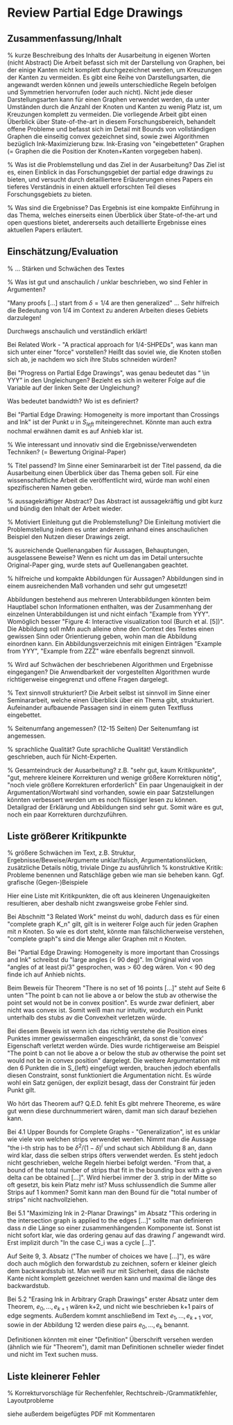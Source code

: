 
Review Partial Edge Drawings
============================

Zusammenfassung/Inhalt
----------------------

% kurze Beschreibung des Inhalts der Ausarbeitung in eigenen Worten (nicht Abstract)
Die Arbeit befasst sich mit der Darstellung von Graphen, bei der einige Kanten nicht komplett durchgezeichnet werden, um Kreuzungen der Kanten zu vermeiden. Es gibt eine Reihe von Darstellungsarten, die angewandt werden können und jeweils unterschiedliche Regeln befolgen und Symmetrien hervorrufen (oder auch nicht). Nicht jede dieser Darstellungsarten kann für einen Graphen verwendet werden, da unter Umständen durch die Anzahl der Knoten und Kanten zu wenig Platz ist, um Kreuzungen komplett zu vermeiden. Die vorliegende Arbeit gibt einen Überblick über State-of-the-art in diesem Forschungsbereich, behandelt offene Probleme und befasst sich im Detail mit Bounds von vollständigen Graphen die einseitig convex gezeichnet sind, sowie zwei Algorithmen bezüglich Ink-Maximizierung bzw. Ink-Erasing von "eingebetteten" Graphen (= Graphen die die Position der Knoten+Kanten vorgegeben haben).


% Was ist die Problemstellung und das Ziel in der Ausarbeitung?
Das Ziel ist es, einen Einblick in das Forschungsgebiet der partial edge drawings zu bieten, und versucht durch detailliertere Erläuterungen eines Papers ein tieferes Verständnis in einen aktuell erforschten Teil dieses Forschungsgebiets zu bieten.

% Was sind die Ergebnisse?
Das Ergebnis ist eine kompakte Einführung in das Thema, welches einerseits einen Überblick über State-of-the-art und open questions bietet, andererseits auch detaillierte Ergebnisse eines aktuellen Papers erläutert. 




Einschätzung/Evaluation
-----------------------

% ... Stärken und Schwächen des Textes

% Was ist gut und anschaulich / unklar beschrieben, wo sind Fehler in Argumenten?

"Many proofs [...] start from $\delta=1/4$ are then generalized" ... Sehr hilfreich die Bedeutung von 1/4 im Context zu anderen Arbeiten dieses Gebiets darzulegen!

Durchwegs anschaulich und verständlich erklärt!


Bei Related Work - "A practical approach for 1/4-SHPEDs", was kann man sich unter einer "force" vorstellen? Heißt das soviel wie, die Knoten stoßen sich ab, je nachdem wo sich ihre Stubs schneiden würden?


Bei "Progress on Partial Edge Drawings", was genau bedeutet das “ \in YYY” in den Ungleichungen? Bezieht es sich in weiterer Folge auf die Variable auf der linken Seite der Ungleichung?

Was bedeutet bandwidth? Wo ist es definiert?

Bei "Partial Edge Drawing: Homogeneity is more important than Crossings and Ink" ist der Punkt $u$ in $S_{left}$ miteingerechnet. Könnte man auch extra nochmal erwähnen damit es auf Anhieb klar ist.


% Wie interessant und innovativ sind die Ergebnisse/verwendeten Techniken? (= Bewertung Original-Paper)


% Titel passend?
Im Sinne einer Seminararbeit ist der Titel passend, da die Ausarbeitung einen Überblick über das Thema geben soll. Für eine wissenschaftliche Arbeit die veröffentlicht wird, würde man wohl einen spezifischeren Namen geben.



% aussagekräftiger Abstract?
Das Abstract ist aussagekräftig und gibt kurz und bündig den Inhalt der Arbeit wieder.


% Motiviert Einleitung gut die Problemstellung?
Die Einleitung motiviert die Problemstellung indem es unter anderem anhand eines anschaulichen Beispiel den Nutzen dieser Drawings zeigt.


% ausreichende Quellenangaben für Aussagen, Behauptungen, ausgelassene Beweise?
Wenn es nicht um das im Detail untersuchte Original-Paper ging, wurde stets auf Quellenangaben geachtet.


% hilfreiche und kompakte Abbildungen für Aussagen?
Abbildungen sind in einem ausreichenden Maß vorhanden und sehr gut umgesetzt!

Abbildungen bestehend aus mehreren Unterabbildungen könnten beim Hauptlabel schon Informationen enthalten, was der Zusammenhang der einzelnen Unterabbildungen ist und nicht einfach "Example from YYY". Womöglich besser "Figure 4: Interactive visualization tool (Burch et al. [5])". Die Abbildung soll mMn auch alleine ohne den Context des Textes einen gewissen Sinn oder Orientierung geben, wohin man die Abbildung einordnen kann. Ein Abbildungsverzeichnis mit einigen Einträgen "Example from YYY", "Example from ZZZ" wäre ebenfalls begrenzt sinnvoll.



% Wird auf Schwächen der beschriebenen Algorithmen und Ergebnisse eingegangen?
Die Anwendbarkeit der vorgestellten Algorithmen wurde richtigerweise eingegrenzt und offene Fragen dargelegt.


% Text sinnvoll strukturiert?
Die Arbeit selbst ist sinnvoll im Sinne einer Seminararbeit, welche einen Überblick über ein Thema gibt, strukturiert. Aufeinander aufbauende Passagen sind in einem guten Textfluss eingebettet.

% Seitenumfang angemessen? (12-15 Seiten)
Der Seitenumfang ist angemessen.


% sprachliche Qualität?
Gute sprachliche Qualität! Verständlich geschrieben, auch für Nicht-Experten.


% Gesamteindruck der Ausarbeitung? z.B. "sehr gut, kaum Kritikpunkte", "gut, mehrere kleinere Korrekturen und wenige größere Korrekturen nötig", "noch viele größere Korrekturen erforderlich"
Ein paar Ungenauigkeit in der Argumentation/Wortwahl sind vorhanden, sowie ein paar Satzstellungen könnten verbessert werden um es noch flüssiger lesen zu können. Detailgrad der Erklärung und Abbildungen sind sehr gut. Somit wäre es gut, noch ein paar Korrekturen durchzuführen.



Liste größerer Kritikpunkte
---------------------------
% größere Schwächen im Text, z.B. Struktur, Ergebnisse/Beweise/Argumente unklar/falsch, Argumentationslücken, zusätzliche Details nötig, triviale Dinge zu ausführlich
% konstruktive Kritik: Probleme benennen und Ratschläge geben wie man sie beheben kann. Ggf. grafische (Gegen-)Beispiele

Hier eine Liste mit Kritikpunkten, die oft aus kleineren Ungenauigkeiten resultieren, aber deshalb nicht zwangsweise grobe Fehler sind.

Bei Abschnitt "3 Related Work" meinst du wohl, dadurch dass es für einen "complete graph K_n" gilt, gilt is in weiterer Folge auch für jeden Graphen mit $n$ Knoten. So wie es dort steht, könnte man fälschlicherweise verstehen, "complete graph"s sind die Menge aller Graphen mit $n$ Knoten.

Bei "Partial Edge Drawing: Homogeneity is more important than Crossings and Ink" schreibst du "large angles (< 90 deg)". Im Original wird von "angles of at least pi/3" gesprochen, was > 60 deg wären. Von < 90 deg finde ich auf Anhieb nichts.

Beim Beweis für Theorem "There is no set of 16 points [...]" steht auf Seite 6 unten "The point b can not lie above a or below the stub av otherwise the point set would not be in convex position". Es wurde zwar definiert, aber nicht was convex ist. Somit weiß man nur intuitiv, wodurch ein Punkt unterhalb des stubs av die Convexheit verletzen würde.

Bei diesem Beweis ist wenn ich das richtig verstehe die Position eines Punktes immer gewissermaßen eingeschränkt, da sonst die 'convex' Eigenschaft verletzt werden würde. Dies wurde richtigerweise am Beispiel "The point b can not lie above a or below the stub av otherwise the point set would not be in convex position" dargelegt. Die weitere Argumentation mit den 6 Punkten die in S_{left} eingefügt werden, brauchen jedoch ebenfalls diesen Constraint, sonst funktioniert die Argumentation nicht. Es würde wohl ein Satz genügen, der explizit besagt, dass der Constraint für jeden Punkt gilt.

Wo hört das Theorem auf? Q.E.D. fehlt
Es gibt mehrere Theoreme, es wäre gut wenn diese durchnummeriert wären, damit man sich darauf beziehen kann.

Bei 4.1 Upper Bounds for Complete Graphs - "Generalization", ist es unklar wie viele von welchen strips verwendet werden. Nimmt man die Aussage "the i-th strip has to be $\delta^2/(1-\delta)^i$ und schaut sich Abbildung 8 an, dann wird klar, dass die selben strips öfters verwendet werden. Es steht jedoch nicht geschrieben, welche Regeln hierbei befolgt werden. "From that, a bound of the total number of strips that fit in the bounding box with a given delta can be obtained [...]". Wird hierbei immer der 3. strip in der Mitte so oft gesetzt, bis kein Platz mehr ist? Muss schlussendlich die Summe aller Strips auf 1 kommen?
Somit kann man den Bound für die "total number of strips" nicht nachvollziehen.

Bei 5.1 "Maximizing Ink in 2-Planar Drawings" im Absatz "This ordering in the intersection graph is applied to the edges [...]" sollte man definieren dass $n$ die Länge so einer zusammenhängenden Komponente ist. Sonst ist nicht sofort klar, wie das ordering genau auf das drawing $\Gamma$ angewandt wird. Erst implizit durch "In the case C_i was a cycle [...]".

Auf Seite 9, 3. Absatz ("The number of choices we have [...]"), es wäre doch auch möglich den forwardstub zu zeichnen, sofern er kleiner gleich dem backwardsstub ist. Man weiß nur mit Sicherheit, dass die nächste Kante nicht komplett gezeichnet werden kann und maximal die länge des backwardstub.


Bei 5.2 "Erasing Ink in Arbitrary Graph Drawings" erster Absatz unter dem Theorem, $e_0, ..., e_{k+1}$ wären k+2, und nicht wie beschrieben k+1 pairs of edge segments. Außerdem kommt anschließend im Text $e_1, ..., e_{k+1}$ vor, sowie in der Abbildung 12 werden diese pairs $e_0, ..., e_k$ benannt.

Definitionen könnten mit einer "Definition" Überschrift versehen werden (ähnlich wie für "Theorem"), damit man Definitionen schneller wieder findet und nicht im Text suchen muss.



Liste kleinerer Fehler
----------------------

% Korrekturvorschläge für Rechenfehler, Rechtschreib-/Grammatikfehler, Layoutprobleme

siehe außerdem beigefügtes PDF mit Kommentaren


